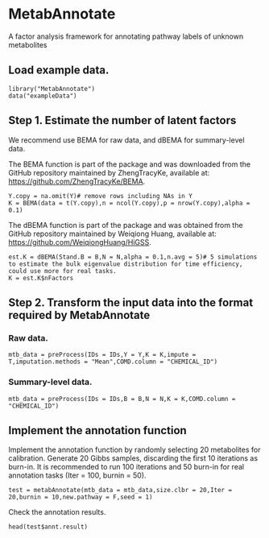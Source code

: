 # MetabAnnotate
A factor analysis framework for annotating pathway labels of unknown metabolites

## Load example data.
```
library("MetabAnnotate")
data("exampleData")
```

## Step 1. Estimate the number of latent factors

We recommend use BEMA for raw data, and dBEMA for summary-level data.

The BEMA function is part of the package and was downloaded from the GitHub repository maintained by ZhengTracyKe, available at: https://github.com/ZhengTracyKe/BEMA.
```
Y.copy = na.omit(Y)# remove rows including NAs in Y
K = BEMA(data = t(Y.copy),n = ncol(Y.copy),p = nrow(Y.copy),alpha = 0.1)
```
The dBEMA function is part of the package and was obtained from the GitHub repository maintained by Weiqiong Huang, available at: https://github.com/WeiqiongHuang/HiGSS.
```{r}
est.K = dBEMA(Stand.B = B,N = N,alpha = 0.1,n.avg = 5)# 5 simulations to estimate the bulk eigenvalue distribution for time efficiency, could use more for real tasks.
K = est.K$nFactors
```

## Step 2. Transform the input data into the format required by MetabAnnotate
### Raw data.
```
mtb_data = preProcess(IDs = IDs,Y = Y,K = K,impute = T,imputation.methods = "Mean",COMD.column = "CHEMICAL_ID")
```
### Summary-level data.
```
mtb_data = preProcess(IDs = IDs,B = B,N = N,K = K,COMD.column = "CHEMICAL_ID")
```

## Implement the annotation function
Implement the annotation function by randomly selecting 20 metabolites for calibration. Generate 20 Gibbs samples, discarding the first 10 iterations as burn-in. It is recommended to run 100 iterations and 50 burn-in for real annotation tasks (Iter = 100, burnin = 50).
```{r}
test = metabAnnotate(mtb_data = mtb_data,size.clbr = 20,Iter = 20,burnin = 10,new.pathway = F,seed = 1)
```

Check the annotation results.
```{r}
head(test$annt.result)
```
